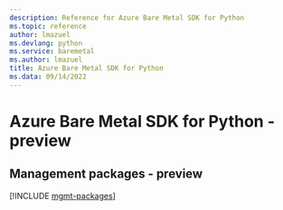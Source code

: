 ```yaml
---
description: Reference for Azure Bare Metal SDK for Python
ms.topic: reference
author: lmazuel
ms.devlang: python
ms.service: baremetal
ms.author: lmazuel
title: Azure Bare Metal SDK for Python
ms.data: 09/14/2022
---
```

# Azure Bare Metal SDK for Python - preview

## Management packages - preview
[!INCLUDE [mgmt-packages](bare-metal-mgmt-index.md)]
